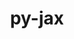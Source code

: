 ---
title: "py-jax"
layout: cache
categories: [package, develop]
meta: {"compilers": ["gcc@=11.4.0", "gcc@=13.2.0", "gcc@=9.4.0"], "num_specs": 85, "num_specs_by_stack": {"e4s": 8, "e4s-neoverse_v1": 3, "e4s-power": 2, "ml-linux-aarch64-cpu": 18, "ml-linux-aarch64-cuda": 18, "ml-linux-x86_64-cpu": 18, "ml-linux-x86_64-cuda": 18, "root": 85}, "oss": ["ubuntu20.04", "ubuntu22.04", "ubuntu24.04"], "platforms": ["linux"], "stacks": ["e4s", "e4s-neoverse_v1", "e4s-power", "ml-linux-aarch64-cpu", "ml-linux-aarch64-cuda", "ml-linux-x86_64-cpu", "ml-linux-x86_64-cuda", "root"], "targets": ["aarch64", "neoverse_v1", "ppc64le", "x86_64_v3"], "versions": ["0.4.28", "0.4.31", "0.4.4"]}
spec_details: [{"compiler": "gcc@=13.2.0", "hash": "23zt75qvyq5yg7gbixwx3nei2bwblj7q", "os": "ubuntu24.04", "platform": "linux", "size": "-", "stacks": ["ml-linux-x86_64-cuda", "root"], "target": "x86_64_v3", "variants": ["build_system=python_pip"], "versions": ["0.4.31"]}, {"compiler": "gcc@=13.2.0", "hash": "27jvawet56kmel27bseve75mcezfcf6l", "os": "ubuntu24.04", "platform": "linux", "size": "-", "stacks": ["ml-linux-x86_64-cpu", "root"], "target": "x86_64_v3", "variants": ["build_system=python_pip"], "versions": ["0.4.28"]}, {"compiler": "gcc@=13.2.0", "hash": "2qktoduwui5zbyo2i72den5siu2eouym", "os": "ubuntu24.04", "platform": "linux", "size": "-", "stacks": ["ml-linux-aarch64-cpu", "root"], "target": "aarch64", "variants": ["build_system=python_pip"], "versions": ["0.4.28"]}, {"compiler": "gcc@=13.2.0", "hash": "3f62mslfou5hpfvwwrrmgd5fhyevzgdv", "os": "ubuntu24.04", "platform": "linux", "size": "-", "stacks": ["ml-linux-aarch64-cuda", "root"], "target": "aarch64", "variants": ["build_system=python_pip"], "versions": ["0.4.31"]}, {"compiler": "gcc@=13.2.0", "hash": "3j55apu56znxnugfwkgwjzawhghbyril", "os": "ubuntu24.04", "platform": "linux", "size": "-", "stacks": ["ml-linux-x86_64-cpu", "root"], "target": "x86_64_v3", "variants": ["build_system=python_pip"], "versions": ["0.4.28"]}, {"compiler": "gcc@=13.2.0", "hash": "3l4rqappardoors4hnrftlivp4gdecc5", "os": "ubuntu24.04", "platform": "linux", "size": "-", "stacks": ["ml-linux-aarch64-cuda", "root"], "target": "aarch64", "variants": ["build_system=python_pip"], "versions": ["0.4.28"]}, {"compiler": "gcc@=11.4.0", "hash": "3nuqn4x3wpkihtnwvii6o5dbxd2uyfu6", "os": "ubuntu22.04", "platform": "linux", "size": "-", "stacks": ["e4s", "root"], "target": "x86_64_v3", "variants": ["build_system=python_pip"], "versions": ["0.4.31"]}, {"compiler": "gcc@=9.4.0", "hash": "3sgxo5zyqaidy6tjr55u326e53pgtywx", "os": "ubuntu20.04", "platform": "linux", "size": "-", "stacks": ["e4s-power", "root"], "target": "ppc64le", "variants": ["build_system=python_pip"], "versions": ["0.4.4"]}, {"compiler": "gcc@=9.4.0", "hash": "3xltzng4llu4vbnkqe6o4r3ganom7djr", "os": "ubuntu20.04", "platform": "linux", "size": "-", "stacks": ["e4s-power", "root"], "target": "ppc64le", "variants": ["build_system=python_pip"], "versions": ["0.4.4"]}, {"compiler": "gcc@=13.2.0", "hash": "4kx7gqmnkt3eyblhf7u3jq4wct4ssfyb", "os": "ubuntu24.04", "platform": "linux", "size": "-", "stacks": ["ml-linux-x86_64-cuda", "root"], "target": "x86_64_v3", "variants": ["build_system=python_pip"], "versions": ["0.4.28"]}, {"compiler": "gcc@=13.2.0", "hash": "4wrlf6pkl6nufqkof4mzqa4k2p5jtyl3", "os": "ubuntu24.04", "platform": "linux", "size": "-", "stacks": ["ml-linux-x86_64-cuda", "root"], "target": "x86_64_v3", "variants": ["build_system=python_pip"], "versions": ["0.4.28"]}, {"compiler": "gcc@=13.2.0", "hash": "5xz7563dkkiydnssh3jyuajkuvxwgrgx", "os": "ubuntu24.04", "platform": "linux", "size": "-", "stacks": ["ml-linux-aarch64-cpu", "root"], "target": "aarch64", "variants": ["build_system=python_pip"], "versions": ["0.4.31"]}, {"compiler": "gcc@=13.2.0", "hash": "64rs2wone5ucsalky5kmp4vlpdn2ab6j", "os": "ubuntu24.04", "platform": "linux", "size": "-", "stacks": ["ml-linux-x86_64-cpu", "root"], "target": "x86_64_v3", "variants": ["build_system=python_pip"], "versions": ["0.4.31"]}, {"compiler": "gcc@=13.2.0", "hash": "65jyeepr5l75hkd34jciccircu5bt7tl", "os": "ubuntu24.04", "platform": "linux", "size": "-", "stacks": ["ml-linux-aarch64-cpu", "root"], "target": "aarch64", "variants": ["build_system=python_pip"], "versions": ["0.4.28"]}, {"compiler": "gcc@=13.2.0", "hash": "6pc3ncthgkvy43vleap2ji7p72dxsewb", "os": "ubuntu24.04", "platform": "linux", "size": "-", "stacks": ["ml-linux-x86_64-cpu", "root"], "target": "x86_64_v3", "variants": ["build_system=python_pip"], "versions": ["0.4.31"]}, {"compiler": "gcc@=11.4.0", "hash": "73k3pupwxplimxxt7fjy2v7qf7k3hn7z", "os": "ubuntu22.04", "platform": "linux", "size": "-", "stacks": ["e4s-neoverse_v1", "root"], "target": "neoverse_v1", "variants": ["build_system=python_pip"], "versions": ["0.4.31"]}, {"compiler": "gcc@=13.2.0", "hash": "7rs2stmjm5hunffhh6heqbfpdfhr2i4f", "os": "ubuntu24.04", "platform": "linux", "size": "-", "stacks": ["ml-linux-aarch64-cpu", "root"], "target": "aarch64", "variants": ["build_system=python_pip"], "versions": ["0.4.31"]}, {"compiler": "gcc@=13.2.0", "hash": "7sypmfaqyfnxgbdkeqdot63pybfxcbjy", "os": "ubuntu24.04", "platform": "linux", "size": "-", "stacks": ["ml-linux-x86_64-cuda", "root"], "target": "x86_64_v3", "variants": ["build_system=python_pip"], "versions": ["0.4.28"]}, {"compiler": "gcc@=13.2.0", "hash": "7ycpx6eh7zdwiw64ygttmgo24mvmf3x6", "os": "ubuntu24.04", "platform": "linux", "size": "-", "stacks": ["ml-linux-aarch64-cpu", "root"], "target": "aarch64", "variants": ["build_system=python_pip"], "versions": ["0.4.31"]}, {"compiler": "gcc@=13.2.0", "hash": "a7vr6g7bvatigqugmgtfua37ihmmww54", "os": "ubuntu24.04", "platform": "linux", "size": "-", "stacks": ["ml-linux-x86_64-cpu", "root"], "target": "x86_64_v3", "variants": ["build_system=python_pip"], "versions": ["0.4.31"]}, {"compiler": "gcc@=13.2.0", "hash": "bcbw52tiqkdbvttyd5mm4j2d6lqlcsob", "os": "ubuntu24.04", "platform": "linux", "size": "-", "stacks": ["ml-linux-aarch64-cpu", "root"], "target": "aarch64", "variants": ["build_system=python_pip"], "versions": ["0.4.31"]}, {"compiler": "gcc@=13.2.0", "hash": "bjlnhcc4uznltb7wnmwjtlf3gdyoouyx", "os": "ubuntu24.04", "platform": "linux", "size": "-", "stacks": ["ml-linux-x86_64-cuda", "root"], "target": "x86_64_v3", "variants": ["build_system=python_pip"], "versions": ["0.4.31"]}, {"compiler": "gcc@=13.2.0", "hash": "bmwxojpgt4tnxktebrqreqaast3vxnlu", "os": "ubuntu24.04", "platform": "linux", "size": "-", "stacks": ["ml-linux-aarch64-cpu", "root"], "target": "aarch64", "variants": ["build_system=python_pip"], "versions": ["0.4.28"]}, {"compiler": "gcc@=13.2.0", "hash": "boctqjct26aebcxomqkv6a6cwzdw2sln", "os": "ubuntu24.04", "platform": "linux", "size": "-", "stacks": ["ml-linux-aarch64-cpu", "root"], "target": "aarch64", "variants": ["build_system=python_pip"], "versions": ["0.4.28"]}, {"compiler": "gcc@=11.4.0", "hash": "bw7i4fmqeoqlggayjwv72b35k2bc45zk", "os": "ubuntu22.04", "platform": "linux", "size": "-", "stacks": ["e4s-neoverse_v1", "root"], "target": "neoverse_v1", "variants": ["build_system=python_pip"], "versions": ["0.4.31"]}, {"compiler": "gcc@=13.2.0", "hash": "c4wht5jze4atd4vfjxe7km5qoe6xqxjr", "os": "ubuntu24.04", "platform": "linux", "size": "-", "stacks": ["ml-linux-aarch64-cuda", "root"], "target": "aarch64", "variants": ["build_system=python_pip"], "versions": ["0.4.28"]}, {"compiler": "gcc@=13.2.0", "hash": "epfsteeu35esk4cdztky6dsqps6itoin", "os": "ubuntu24.04", "platform": "linux", "size": "-", "stacks": ["ml-linux-aarch64-cpu", "root"], "target": "aarch64", "variants": ["build_system=python_pip"], "versions": ["0.4.31"]}, {"compiler": "gcc@=13.2.0", "hash": "escsnf4gawnvxxz6sz7daxkjlirnntxa", "os": "ubuntu24.04", "platform": "linux", "size": "-", "stacks": ["ml-linux-aarch64-cuda", "root"], "target": "aarch64", "variants": ["build_system=python_pip"], "versions": ["0.4.31"]}, {"compiler": "gcc@=13.2.0", "hash": "evd7u5ejc2ray3yf6aissij7bf3yijpj", "os": "ubuntu24.04", "platform": "linux", "size": "-", "stacks": ["ml-linux-x86_64-cuda", "root"], "target": "x86_64_v3", "variants": ["build_system=python_pip"], "versions": ["0.4.28"]}, {"compiler": "gcc@=13.2.0", "hash": "eyd3saoa2zrgivbcchnv6hcvl4uapymw", "os": "ubuntu24.04", "platform": "linux", "size": "-", "stacks": ["ml-linux-aarch64-cpu", "root"], "target": "aarch64", "variants": ["build_system=python_pip"], "versions": ["0.4.28"]}, {"compiler": "gcc@=13.2.0", "hash": "eyvb5xe2pfccbk47avvoqbu3lcenqina", "os": "ubuntu24.04", "platform": "linux", "size": "-", "stacks": ["ml-linux-aarch64-cuda", "root"], "target": "aarch64", "variants": ["build_system=python_pip"], "versions": ["0.4.28"]}, {"compiler": "gcc@=11.4.0", "hash": "fev65jonnnoqaaaywtdjuzwttiuim34i", "os": "ubuntu22.04", "platform": "linux", "size": "-", "stacks": ["e4s", "root"], "target": "x86_64_v3", "variants": ["build_system=python_pip"], "versions": ["0.4.31"]}, {"compiler": "gcc@=13.2.0", "hash": "fph4toji4fzmyi3eefyak5exolz7gqj3", "os": "ubuntu24.04", "platform": "linux", "size": "-", "stacks": ["ml-linux-x86_64-cuda", "root"], "target": "x86_64_v3", "variants": ["build_system=python_pip"], "versions": ["0.4.31"]}, {"compiler": "gcc@=13.2.0", "hash": "fyi32wmjgghy7ucbcntzucmgp4mtt3q7", "os": "ubuntu24.04", "platform": "linux", "size": "-", "stacks": ["ml-linux-x86_64-cuda", "root"], "target": "x86_64_v3", "variants": ["build_system=python_pip"], "versions": ["0.4.31"]}, {"compiler": "gcc@=13.2.0", "hash": "gb2qfune6wc5ekdbsrfdeeljvsbku77t", "os": "ubuntu24.04", "platform": "linux", "size": "-", "stacks": ["ml-linux-aarch64-cuda", "root"], "target": "aarch64", "variants": ["build_system=python_pip"], "versions": ["0.4.31"]}, {"compiler": "gcc@=11.4.0", "hash": "geu6s6hy6cbpkhdgdpr7uxytl2phpzh7", "os": "ubuntu22.04", "platform": "linux", "size": "-", "stacks": ["e4s", "root"], "target": "x86_64_v3", "variants": ["build_system=python_pip"], "versions": ["0.4.31"]}, {"compiler": "gcc@=13.2.0", "hash": "gfhuuzyfjtg6ypqwjo2pqcbozx5obq4l", "os": "ubuntu24.04", "platform": "linux", "size": "-", "stacks": ["ml-linux-aarch64-cuda", "root"], "target": "aarch64", "variants": ["build_system=python_pip"], "versions": ["0.4.31"]}, {"compiler": "gcc@=11.4.0", "hash": "gy5272jq7cta6ksci7zzej62lxgwloqh", "os": "ubuntu22.04", "platform": "linux", "size": "-", "stacks": ["e4s", "root"], "target": "x86_64_v3", "variants": ["build_system=python_pip"], "versions": ["0.4.31"]}, {"compiler": "gcc@=13.2.0", "hash": "h7gvhoau32znu4gkvlwlqqingqoo2ok2", "os": "ubuntu24.04", "platform": "linux", "size": "-", "stacks": ["ml-linux-aarch64-cpu", "root"], "target": "aarch64", "variants": ["build_system=python_pip"], "versions": ["0.4.28"]}, {"compiler": "gcc@=11.4.0", "hash": "hoa55jbgjcuyky3m4zuoxwydaog65nwp", "os": "ubuntu22.04", "platform": "linux", "size": "-", "stacks": ["e4s-neoverse_v1", "root"], "target": "neoverse_v1", "variants": ["build_system=python_pip"], "versions": ["0.4.31"]}, {"compiler": "gcc@=13.2.0", "hash": "jrstaruzspplv5endxibaw6qntpbn3gw", "os": "ubuntu24.04", "platform": "linux", "size": "-", "stacks": ["ml-linux-aarch64-cuda", "root"], "target": "aarch64", "variants": ["build_system=python_pip"], "versions": ["0.4.28"]}, {"compiler": "gcc@=13.2.0", "hash": "jwwtuul6tczp7sfi3j6j4vq4nlemdcod", "os": "ubuntu24.04", "platform": "linux", "size": "-", "stacks": ["ml-linux-x86_64-cuda", "root"], "target": "x86_64_v3", "variants": ["build_system=python_pip"], "versions": ["0.4.28"]}, {"compiler": "gcc@=13.2.0", "hash": "kdc3zgumia4ihb5fmkcjedrgtdn4rq3b", "os": "ubuntu24.04", "platform": "linux", "size": "-", "stacks": ["ml-linux-aarch64-cuda", "root"], "target": "aarch64", "variants": ["build_system=python_pip"], "versions": ["0.4.31"]}, {"compiler": "gcc@=13.2.0", "hash": "kff2hfisa5nakbiowucc4p5jghbnm3ni", "os": "ubuntu24.04", "platform": "linux", "size": "-", "stacks": ["ml-linux-x86_64-cpu", "root"], "target": "x86_64_v3", "variants": ["build_system=python_pip"], "versions": ["0.4.28"]}, {"compiler": "gcc@=11.4.0", "hash": "kqegitd3om2w3ercuzn7dnujisx56mz5", "os": "ubuntu22.04", "platform": "linux", "size": "-", "stacks": ["e4s", "root"], "target": "x86_64_v3", "variants": ["build_system=python_pip"], "versions": ["0.4.31"]}, {"compiler": "gcc@=11.4.0", "hash": "kus2qlf22kqqntyf44onfmdjpmzdyj5z", "os": "ubuntu22.04", "platform": "linux", "size": "-", "stacks": ["e4s", "root"], "target": "x86_64_v3", "variants": ["build_system=python_pip"], "versions": ["0.4.31"]}, {"compiler": "gcc@=13.2.0", "hash": "kxdn4b6wouspy6ioumo3gd6wbfit5cz6", "os": "ubuntu24.04", "platform": "linux", "size": "-", "stacks": ["ml-linux-x86_64-cpu", "root"], "target": "x86_64_v3", "variants": ["build_system=python_pip"], "versions": ["0.4.31"]}, {"compiler": "gcc@=13.2.0", "hash": "lr2bx733ywujusv5s6nyhtgosm5mwxmr", "os": "ubuntu24.04", "platform": "linux", "size": "-", "stacks": ["ml-linux-x86_64-cuda", "root"], "target": "x86_64_v3", "variants": ["build_system=python_pip"], "versions": ["0.4.31"]}, {"compiler": "gcc@=13.2.0", "hash": "mapxunw5ebhwkwap45j4ti7cqteono3u", "os": "ubuntu24.04", "platform": "linux", "size": "-", "stacks": ["ml-linux-aarch64-cpu", "root"], "target": "aarch64", "variants": ["build_system=python_pip"], "versions": ["0.4.31"]}, {"compiler": "gcc@=13.2.0", "hash": "mcsdqbcfk5bcxzlxqaffkvcaa75eormi", "os": "ubuntu24.04", "platform": "linux", "size": "-", "stacks": ["ml-linux-aarch64-cuda", "root"], "target": "aarch64", "variants": ["build_system=python_pip"], "versions": ["0.4.28"]}, {"compiler": "gcc@=11.4.0", "hash": "mtpcv4i2j5la2ua4a2s4fxikyrxhyzix", "os": "ubuntu22.04", "platform": "linux", "size": "-", "stacks": ["e4s", "root"], "target": "x86_64_v3", "variants": ["build_system=python_pip"], "versions": ["0.4.31"]}, {"compiler": "gcc@=13.2.0", "hash": "mzpiqvejmartqwz2nnsjrhtpd4ggea7q", "os": "ubuntu24.04", "platform": "linux", "size": "-", "stacks": ["ml-linux-aarch64-cuda", "root"], "target": "aarch64", "variants": ["build_system=python_pip"], "versions": ["0.4.28"]}, {"compiler": "gcc@=13.2.0", "hash": "n6nxufb3eoypucg5gfbtmwj6xxg36wl3", "os": "ubuntu24.04", "platform": "linux", "size": "-", "stacks": ["ml-linux-aarch64-cpu", "root"], "target": "aarch64", "variants": ["build_system=python_pip"], "versions": ["0.4.31"]}, {"compiler": "gcc@=13.2.0", "hash": "nmfbsbouc563gwv2gkfqdbbnrxdqhifk", "os": "ubuntu24.04", "platform": "linux", "size": "-", "stacks": ["ml-linux-x86_64-cpu", "root"], "target": "x86_64_v3", "variants": ["build_system=python_pip"], "versions": ["0.4.28"]}, {"compiler": "gcc@=13.2.0", "hash": "oac2tvn6h2rjui3vy6mehiyuwpwlnut3", "os": "ubuntu24.04", "platform": "linux", "size": "-", "stacks": ["ml-linux-x86_64-cuda", "root"], "target": "x86_64_v3", "variants": ["build_system=python_pip"], "versions": ["0.4.31"]}, {"compiler": "gcc@=13.2.0", "hash": "pg54td6a3rvi7tnmwh63evxf2j3sjgmk", "os": "ubuntu24.04", "platform": "linux", "size": "-", "stacks": ["ml-linux-x86_64-cpu", "root"], "target": "x86_64_v3", "variants": ["build_system=python_pip"], "versions": ["0.4.28"]}, {"compiler": "gcc@=13.2.0", "hash": "pi7ieyvmkwks7hj2pzygzdwa7imstajo", "os": "ubuntu24.04", "platform": "linux", "size": "-", "stacks": ["ml-linux-x86_64-cuda", "root"], "target": "x86_64_v3", "variants": ["build_system=python_pip"], "versions": ["0.4.28"]}, {"compiler": "gcc@=13.2.0", "hash": "qoixm3msjoggazwfisyjnxh6fmpemtii", "os": "ubuntu24.04", "platform": "linux", "size": "-", "stacks": ["ml-linux-x86_64-cpu", "root"], "target": "x86_64_v3", "variants": ["build_system=python_pip"], "versions": ["0.4.28"]}, {"compiler": "gcc@=13.2.0", "hash": "rdyyhagsmwrb65zwbwbfe2n7zotaz7i2", "os": "ubuntu24.04", "platform": "linux", "size": "-", "stacks": ["ml-linux-x86_64-cuda", "root"], "target": "x86_64_v3", "variants": ["build_system=python_pip"], "versions": ["0.4.28"]}, {"compiler": "gcc@=13.2.0", "hash": "rsu2yjrvhzwovuc4kgz2pdm2kyux5rop", "os": "ubuntu24.04", "platform": "linux", "size": "-", "stacks": ["ml-linux-aarch64-cuda", "root"], "target": "aarch64", "variants": ["build_system=python_pip"], "versions": ["0.4.31"]}, {"compiler": "gcc@=13.2.0", "hash": "rzj2wzg4ke27sg42pv6ydpky57xsd73i", "os": "ubuntu24.04", "platform": "linux", "size": "-", "stacks": ["ml-linux-aarch64-cuda", "root"], "target": "aarch64", "variants": ["build_system=python_pip"], "versions": ["0.4.31"]}, {"compiler": "gcc@=13.2.0", "hash": "s2war3byejam5dwn66e435f7oq7xodoa", "os": "ubuntu24.04", "platform": "linux", "size": "-", "stacks": ["ml-linux-aarch64-cpu", "root"], "target": "aarch64", "variants": ["build_system=python_pip"], "versions": ["0.4.28"]}, {"compiler": "gcc@=13.2.0", "hash": "scfvz6fmfadcpwf5yxxduw5cvwww77nl", "os": "ubuntu24.04", "platform": "linux", "size": "-", "stacks": ["ml-linux-aarch64-cpu", "root"], "target": "aarch64", "variants": ["build_system=python_pip"], "versions": ["0.4.31"]}, {"compiler": "gcc@=13.2.0", "hash": "slrhoptxthtfo5ijopjvlhunqwy7mr3h", "os": "ubuntu24.04", "platform": "linux", "size": "-", "stacks": ["ml-linux-x86_64-cpu", "root"], "target": "x86_64_v3", "variants": ["build_system=python_pip"], "versions": ["0.4.28"]}, {"compiler": "gcc@=13.2.0", "hash": "tiururus2ilp5vgztsqol7e3u5h6jssc", "os": "ubuntu24.04", "platform": "linux", "size": "-", "stacks": ["ml-linux-aarch64-cuda", "root"], "target": "aarch64", "variants": ["build_system=python_pip"], "versions": ["0.4.28"]}, {"compiler": "gcc@=13.2.0", "hash": "tjtk3iilzp6rfews6qdqs5y3zm6fq7ue", "os": "ubuntu24.04", "platform": "linux", "size": "-", "stacks": ["ml-linux-aarch64-cpu", "root"], "target": "aarch64", "variants": ["build_system=python_pip"], "versions": ["0.4.31"]}, {"compiler": "gcc@=13.2.0", "hash": "tlkhepw4zyr7g7ruxy6qvop7udyt24z3", "os": "ubuntu24.04", "platform": "linux", "size": "-", "stacks": ["ml-linux-x86_64-cpu", "root"], "target": "x86_64_v3", "variants": ["build_system=python_pip"], "versions": ["0.4.31"]}, {"compiler": "gcc@=13.2.0", "hash": "tun6omjxhue3z25cxtuitdtgasbxv6ju", "os": "ubuntu24.04", "platform": "linux", "size": "-", "stacks": ["ml-linux-aarch64-cuda", "root"], "target": "aarch64", "variants": ["build_system=python_pip"], "versions": ["0.4.31"]}, {"compiler": "gcc@=13.2.0", "hash": "ueqc3yw5rupw7sbzwixpsib4viw7cnno", "os": "ubuntu24.04", "platform": "linux", "size": "-", "stacks": ["ml-linux-x86_64-cpu", "root"], "target": "x86_64_v3", "variants": ["build_system=python_pip"], "versions": ["0.4.31"]}, {"compiler": "gcc@=13.2.0", "hash": "ufcxncmk4pyvpn2yugprtph4pbwgydsr", "os": "ubuntu24.04", "platform": "linux", "size": "-", "stacks": ["ml-linux-x86_64-cpu", "root"], "target": "x86_64_v3", "variants": ["build_system=python_pip"], "versions": ["0.4.31"]}, {"compiler": "gcc@=13.2.0", "hash": "v36ft6hht6hye3ehifj2fj2hzuub57rm", "os": "ubuntu24.04", "platform": "linux", "size": "-", "stacks": ["ml-linux-x86_64-cuda", "root"], "target": "x86_64_v3", "variants": ["build_system=python_pip"], "versions": ["0.4.28"]}, {"compiler": "gcc@=13.2.0", "hash": "v7u64o4uhy2caj2qvpjckvkpnsh2sx5e", "os": "ubuntu24.04", "platform": "linux", "size": "-", "stacks": ["ml-linux-aarch64-cuda", "root"], "target": "aarch64", "variants": ["build_system=python_pip"], "versions": ["0.4.28"]}, {"compiler": "gcc@=13.2.0", "hash": "vqasjkuxgns3puloypbvjat4sldgajwq", "os": "ubuntu24.04", "platform": "linux", "size": "-", "stacks": ["ml-linux-x86_64-cpu", "root"], "target": "x86_64_v3", "variants": ["build_system=python_pip"], "versions": ["0.4.28"]}, {"compiler": "gcc@=13.2.0", "hash": "vvj544y4pwxbi2cv75jhf7lpsmddbmf3", "os": "ubuntu24.04", "platform": "linux", "size": "-", "stacks": ["ml-linux-x86_64-cuda", "root"], "target": "x86_64_v3", "variants": ["build_system=python_pip"], "versions": ["0.4.31"]}, {"compiler": "gcc@=13.2.0", "hash": "w56vxa3ewrsscbcithlvg2kxgns3qwjk", "os": "ubuntu24.04", "platform": "linux", "size": "-", "stacks": ["ml-linux-aarch64-cuda", "root"], "target": "aarch64", "variants": ["build_system=python_pip"], "versions": ["0.4.28"]}, {"compiler": "gcc@=13.2.0", "hash": "wa4ijnvt3uqclklnfmavbaju4rr32yag", "os": "ubuntu24.04", "platform": "linux", "size": "-", "stacks": ["ml-linux-x86_64-cpu", "root"], "target": "x86_64_v3", "variants": ["build_system=python_pip"], "versions": ["0.4.31"]}, {"compiler": "gcc@=13.2.0", "hash": "wwawpwxqkvfmkaogmkzyncw2p4xcyy63", "os": "ubuntu24.04", "platform": "linux", "size": "-", "stacks": ["ml-linux-aarch64-cpu", "root"], "target": "aarch64", "variants": ["build_system=python_pip"], "versions": ["0.4.28"]}, {"compiler": "gcc@=13.2.0", "hash": "xme2xshwmqdayg7vyyc2yintmaya4mnq", "os": "ubuntu24.04", "platform": "linux", "size": "-", "stacks": ["ml-linux-aarch64-cpu", "root"], "target": "aarch64", "variants": ["build_system=python_pip"], "versions": ["0.4.28"]}, {"compiler": "gcc@=13.2.0", "hash": "xw5t64cnjqww2tcj5smjrayetlycg4wt", "os": "ubuntu24.04", "platform": "linux", "size": "-", "stacks": ["ml-linux-x86_64-cuda", "root"], "target": "x86_64_v3", "variants": ["build_system=python_pip"], "versions": ["0.4.31"]}, {"compiler": "gcc@=13.2.0", "hash": "ygrzbu6ey6ccetxb7zyaoukr5e2kaznz", "os": "ubuntu24.04", "platform": "linux", "size": "-", "stacks": ["ml-linux-x86_64-cuda", "root"], "target": "x86_64_v3", "variants": ["build_system=python_pip"], "versions": ["0.4.28"]}, {"compiler": "gcc@=13.2.0", "hash": "ywikq4lxqugvjxghqnxrjxmr6q6hxw65", "os": "ubuntu24.04", "platform": "linux", "size": "-", "stacks": ["ml-linux-x86_64-cpu", "root"], "target": "x86_64_v3", "variants": ["build_system=python_pip"], "versions": ["0.4.28"]}, {"compiler": "gcc@=11.4.0", "hash": "yxkr37kasgsvgzqozpwwk4acpdw5bute", "os": "ubuntu22.04", "platform": "linux", "size": "-", "stacks": ["e4s", "root"], "target": "x86_64_v3", "variants": ["build_system=python_pip"], "versions": ["0.4.31"]}, {"compiler": "gcc@=13.2.0", "hash": "yzt3uaggaurnzvriohicbs2qcduv4sse", "os": "ubuntu24.04", "platform": "linux", "size": "-", "stacks": ["ml-linux-x86_64-cuda", "root"], "target": "x86_64_v3", "variants": ["build_system=python_pip"], "versions": ["0.4.31"]}, {"compiler": "gcc@=13.2.0", "hash": "zhu7ksybrlrowgxmopczgtbjcnn4odo5", "os": "ubuntu24.04", "platform": "linux", "size": "-", "stacks": ["ml-linux-aarch64-cuda", "root"], "target": "aarch64", "variants": ["build_system=python_pip"], "versions": ["0.4.31"]}, {"compiler": "gcc@=13.2.0", "hash": "zmxtojbibkmulzr33xufbxifwvpzjksd", "os": "ubuntu24.04", "platform": "linux", "size": "-", "stacks": ["ml-linux-x86_64-cpu", "root"], "target": "x86_64_v3", "variants": ["build_system=python_pip"], "versions": ["0.4.31"]}]
---